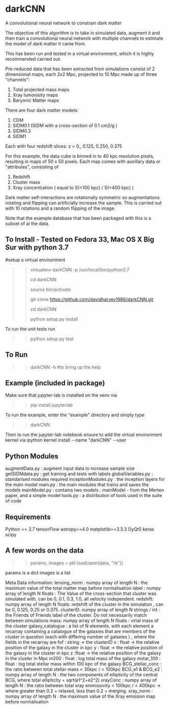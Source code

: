 # darkCNN
A convolutional neural network to constrain dark matter

The objective of this algorithm is to take in simulated data, augment it and then train a convolutional neural network with multiple channels to estimate the model of dark matter it came from.

This has been run and tested in a virtual environment, which it is highly recommended carried out.

Pre-reduced data that has been extracted from simulations consist of 2 dimensional maps, each 2x2 Mpc, projected to 10 Mpc made up of three "channels": 
1. Total projected mass maps
2. Xray lumonisity maps
3. Baryonic Matter maps

There are four dark matter models:
1. CDM
2. SIDM0.1 (SIDM with a cross-section of 0.1 cm2/g )
3. SIDM0.3
4. SIDM1

Each with four redshift slices: z = 0., 0.125, 0.250, 0.375 

For this example, the data cube is binned in to 40 kpc resolution pixels, resulting in maps of 50 x 50 pixels. Each map comes with auxillary data or "attributes", consisting of
1. Redshift
2. Cluster mass
3. Xray concentration ( equal to S(<100 kpc) / S(<400 kpc) )

Dark matter self-interactions are rotationally symmetric so augmentations rotating and flipping can artificially increase the sample. This is carried out with
10 rotations and a random flipping of the image. 

Note that the example database that has been packaged with this is a subset of al the data.

To Install - Tested on Fedora 33, Mac OS X Big Sur with python 3.7
----------------------------------------------------------------------
#setup a virtual environment
>> virtualenv darkCNN -p /usr/local/bin/python3.7 
>> 
>> cd darkCNN
>> 
>> source bin/activate
>> 
>> git clone https://github.com/davidharvey1986/darkCNN.git
>> 
>> cd darkCNN
>> 
>> python setup.py install

To run the unit tests run
>> python setup.py test

To Run
-------
>> darkCNN -h #to bring up the help

Example (included in package)
--------------------------------
Make sure that jupyter-lab is installed on the venv via
>> pip install jupyterlab
>> 
To run the example, enter the "example" directory and simply type
>> 
>> darkCNN

Then to run the jupyter-lab notebook ensure to add the virtual environment kernel via
ipython kernel install --name "darkCNN" --user

Python Modules
--------------
augmentData.py : augment input data to increase sample size
getSIDMdata.py : get training and tests with labels
globalVariables.py : standarised modules required
inceptionModules.py : the inception layers for the main model
main.py : the main modules that trains and saves the models
mainModel.py : contains two models : mainModel - from the Merten paper, and a simple model
tools.py : a distribution of tools used in the suite of code

Requirements
--------------
Python == 3.7
tensorFlow
astropy==4.0
matplotlib==3.3.3
OyQt5
keras
scipy


A few words on the data
-----------------------

>> params, images = pkl.load(open(data, "rb"))


params is a dict
images is a list

Meta Data information:
lensing_norm : numpy array of length N : the maximum value of the total matter map before normalisation
label : numpy array of length N floats : The Value of the cross-section that cluster was simulated with, can be 0, 0.1, 0.3, 1.0, all velocity independent.
redshift: numpy array of length N floats: redshift of the cluster in the simulation , can be 0, 0.125, 0.25 or 0.375.
clusterID:  numpy array of length N strings / int : the Friends of Friends label of the cluster. Do not necessarily match between simulations
mass: numpy array of length N floats : virial mass of the cluster
galaxy_catalogue : a list of N elements, with each element a recarray containing a catalogue of the galaxies that are members of the cluster in question (each with differing number of galaxies ) , where the fields in the recarray are
fof : string -> the clusterID
x : float -> the relative position of the galaxy in the cluster in kpc
y : float -> the relative position of the galaxy in the cluster in kpc
z :float -> the relative position of the galaxy in the cluster in Mpc
m200 : float : log total mass of the galaxy
mstar_100 : float : log total stellar mass within 100 kpc of the galaxy
BCG_stellar_conc : the ratio between total stellar mass < 30kpc / < 100kpc
BCG_e1 & BCG_e2 : numpy array of length N : the two components of ellipticity of the central BCG, where total ellipticity = sqrt(e1^2+e2^2)
xrayConc : numpy array of length N : the ratio between total xray emmissivity < 100kpc / < 400kpc -> where greater than 0.2 = relaxed, less than 0.2 = merging.
xray_norm : numpy array of length N : the maximum value of the Xray emission map before normalisation





